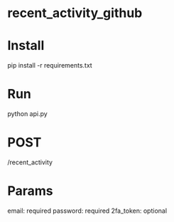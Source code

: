 # recent_activity_github

# Install
pip install -r requirements.txt


# Run
python api.py


# POST
/recent_activity


# Params
email: required
password: required
2fa_token: optional